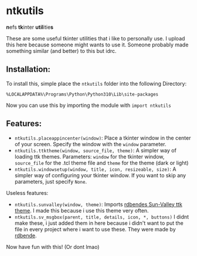 # ntkutils

**n**efs **tk**inter **util**itie**s**

These are some useful tkinter utilities that i like to personally use.
I upload this here because someone might wants to use it.
Someone probably made something similar (and better) to this but idrc.

## Installation:

To install this, simple place the `ntkutils` folder into the following Directory:
```
%LOCALAPPDATA%\Programs\Python\Python310\Lib\site-packages
```

Now you can use this by importing the module with `import ntkutils`

## Features:

- `ntkutils.placeappincenter(window)`: Place a tkinter window in the center of your screen. Specify the window with the `window` parameter.
- `ntkutils.ttktheme(window, source_file, theme)`: A simpler way of loading ttk themes. Parameters: `window` for the tkinter window, `source_file` for the .tcl theme file and `theme` for the theme (dark or light)
- `ntkutils.windowsetup(window, title, icon, resizeable, size)`: A simpler way of configuring your tkinter window. If you want to skip any parameters, just specify `None`.

Useless features:

- `ntkutils.sunvalley(window, theme)`: Imports [rdbendes Sun-Valley ttk theme](https://github.com/rdbende/Sun-Valley-ttk-theme). I made this because i use this theme very often.
- `ntkutils.sv_msgbox(parent, title, details, icon, *, buttons)` I didnt make these, i just added them in here because i didn't want to put the file in every project where i want to use these. They were made by [rdbende](https://github.com/rdbende).

Now have fun with this! (Or dont lmao)
